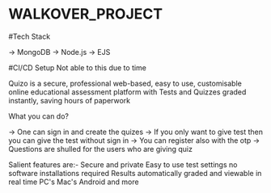 ﻿# WALKOVER_PROJECT

#Tech Stack

-> MongoDB
-> Node.js
-> EJS

#CI/CD Setup
Not able to this due to time

Quizo is a secure, professional web-based, easy to use, customisable online educational assessment platform with Tests and Quizzes graded instantly, saving hours of paperwork

What you can do? 

-> One can sign in and create the quizes
-> If you only want to give test then you can give the test without sign in 
-> You can register also with the otp
-> Questions are shulled for the users who are giving quiz


Salient features are:- 
Secure and private
Easy to use test settings no software installations required
Results automatically graded and viewable in real time PC's Mac's Android and more
